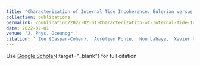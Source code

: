 ```yaml
---
title: "Characterization of Internal Tide Incoherence: Eulerian versus Lagrangian Perspectives"
collection: publications
permalink: /publication/2022-02-01-Characterization-of-Internal-Tide-Incoherence-Eulerian-versus-Lagrangian-Perspectives
date: 2022-02-01
venue: 'J. Phys. Oceanogr.'
citation: ' Zoé {Caspar-Cohen},  Aurélien Ponte,  Noé Lahaye,  Xavier Carton,  Xiaolong Yu,  Sylvie Gentil, &quot;Characterization of Internal Tide Incoherence: Eulerian versus Lagrangian Perspectives.&quot; J. Phys. Oceanogr., 2022.'
---
```

Use [Google Scholar](https://scholar.google.com/scholar?q=Characterization+of+Internal+Tide+Incoherence:+Eulerian+versus+Lagrangian+Perspectives){:target="_blank"} for full citation